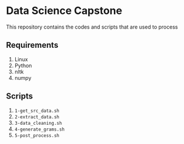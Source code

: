 # Data Science Capstone

This repository contains the codes and scripts that are used to process 

## Requirements

1. Linux
2. Python
  1. nltk
  2. numpy

## Scripts

1. `1-get_src_data.sh`
2. `2-extract_data.sh`
3. `3-data_cleaning.sh`
4. `4-generate_grams.sh`
5. `5-post_process.sh`
